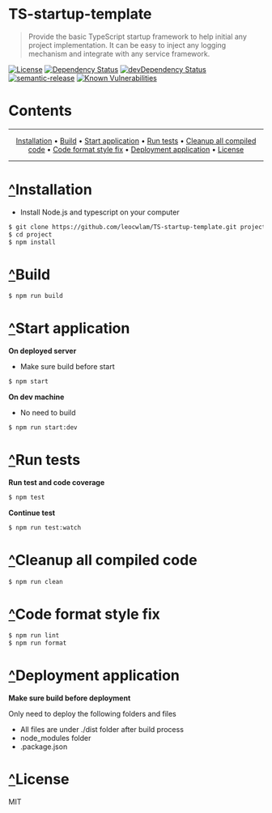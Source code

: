 # <a name="TS-startup-template"></a>TS-startup-template

> Provide the basic TypeScript startup framework to help initial any project implementation. It can be easy to inject any logging mechanism and integrate with any service framework.

[![License](https://img.shields.io/badge/license-MIT-green.svg)](https://github.com/leocwlam/system-task/blob/master/LICENSE)
[![Dependency Status](https://david-dm.org/leocwlam/TS-startup-template.svg)](https://david-dm.org/leocwlam/TS-startup-template)
[![devDependency Status](https://david-dm.org/leocwlam/TS-startup-template/dev-status.svg)](https://david-dm.org/leocwlam/TS-startup-template?type=dev)
[![semantic-release](https://img.shields.io/badge/%20%20%F0%9F%93%A6%F0%9F%9A%80-semantic--release-e10079.svg)](https://github.com/semantic-release/semantic-release)
[![Known Vulnerabilities](https://snyk.io/test/github/leocwlam/TS-startup-template/badge.svg)](https://snyk.io/test/github/leocwlam/TS-startup-template)

# Contents

---

<p align="center">
    <a href="#install">Installation</a> &bull;
    <a href="#build">Build</a> &bull;
    <a href="#run">Start application</a> &bull;
    <a href="#test">Run tests</a> &bull;
    <a href="#clean">Cleanup all compiled code</a> &bull;
    <a href="#format">Code format style fix</a> &bull;
    <a href="#deployment">Deployment application</a> &bull;
    <a href="#license">License</a>
</p>

---

# <a href="#TS-startup-template">^</a><a name="install"></a>Installation

- Install Node.js and typescript on your computer

```bash
$ git clone https://github.com/leocwlam/TS-startup-template.git project
$ cd project
$ npm install
```

# <a href="#TS-startup-template">^</a><a name="build"></a>Build

```bash
$ npm run build
```

# <a href="#TS-startup-template">^</a><a name="run"></a>Start application

**On deployed server**

- Make sure build before start

```bash
$ npm start
```

**On dev machine**

- No need to build

```bash
$ npm run start:dev
```

# <a href="#TS-startup-template">^</a><a name="test"></a>Run tests

**Run test and code coverage**

```bash
$ npm test
```

**Continue test**

```bash
$ npm run test:watch
```

# <a href="#TS-startup-template">^</a><a name="clean"></a>Cleanup all compiled code

```bash
$ npm run clean
```

# <a href="#TS-startup-template">^</a><a name="format"></a>Code format style fix

```bash
$ npm run lint
$ npm run format
```

# <a href="#TS-startup-template">^</a><a name="deployment"></a>Deployment application

**Make sure build before deployment**

Only need to deploy the following folders and files

- All files are under ./dist folder after build process
- node_modules folder
- .package.json

# <a href="#system-service">^</a><a name="license"></a>License

MIT
